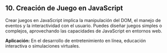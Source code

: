 ## 10. Creación de Juego en JavaScript

Crear juegos en JavaScript implica la manipulación del DOM, el manejo de eventos y la interactividad con el usuario. Puedes diseñar juegos simples o complejos, aprovechando las capacidades de JavaScript en entornos web.

**Aplicación:** En el desarrollo de entretenimiento en línea, educación interactiva o simulaciones virtuales.
